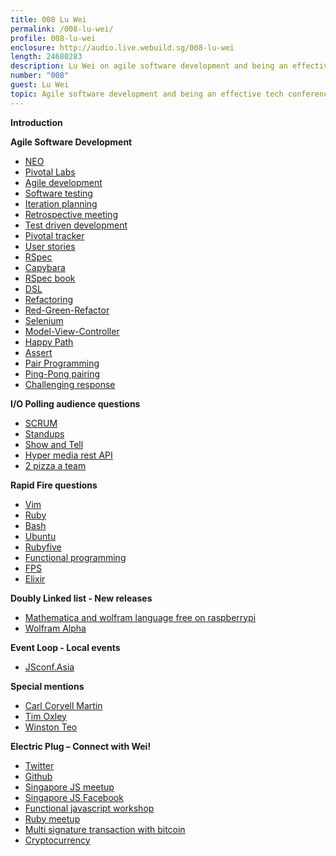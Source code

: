 ```yaml
---
title: 008 Lu Wei
permalink: /008-lu-wei/
profile: 008-lu-wei
enclosure: http://audio.live.webuild.sg/008-lu-wei
length: 24680283
description: Lu Wei on agile software development and being an effective tech conference speaker.
number: "008"
guest: Lu Wei
topic: Agile software development and being an effective tech conference speaker
---
```


**Introduction**

**Agile Software Development**

- [NEO](http://www.neo.com/)
- [Pivotal Labs](http://pivotallabs.com/)
- [Agile development](http://en.wikipedia.org/wiki/Agile_software_development)
- [Software testing](http://en.wikipedia.org/wiki/Software_testing)
- [Iteration planning](http://www.extremeprogramming.org/rules/iterationplanning.html)
- [Retrospective meeting](http://en.wikipedia.org/wiki/Retrospective)
- [Test driven development](http://en.wikipedia.org/wiki/Test-driven_development)
- [Pivotal tracker](http://www.pivotaltracker.com/)
- [User stories](http://en.wikipedia.org/wiki/User_story)
- [RSpec](http://rspec.info/)
- [Capybara](https://github.com/jnicklas/capybara)
- [RSpec book](http://pragprog.com/book/achbd/the-rspec-book)
- [DSL](http://en.wikipedia.org/wiki/Domain-specific_language)
- [Refactoring](http://en.wikipedia.org/wiki/Code_refactoring)
- [Red-Green-Refactor](http://www.jamesshore.com/Blog/Red-Green-Refactor.html)
- [Selenium](http://www.seleniumhq.org/)
- [Model-View-Controller](http://en.wikipedia.org/wiki/Model%E2%80%93view%E2%80%93controller)
- [Happy Path](http://en.wikipedia.org/wiki/Happy_path)
- [Assert](http://en.wikipedia.org/wiki/Assertion_(software_development))
- [Pair Programming](http://en.wikipedia.org/wiki/Pair_programming)
- [Ping-Pong pairing](http://c2.com/cgi/wiki?PairProgrammingPingPongPattern)
- [Challenging response](http://en.wikipedia.org/wiki/Challenge%E2%80%93response_authentication)

**I/O Polling audience questions**

- [SCRUM](http://en.wikipedia.org/wiki/Scrum_(software_development))
- [Standups](http://en.wikipedia.org/wiki/Stand-up_meeting)
- [Show and Tell](http://www.insidebusiness360.com/index.php/agile-tips-on-running-a-good-show-and-tell-meeting-3241/)
- [Hyper media rest API](http://steveklabnik.github.io/hypermedia-presentation/)
- [2 pizza a team](http://zurb.com/word/two-pizza-team)

**Rapid Fire questions**

- [Vim](http://www.vim.org/)
- [Ruby](https://www.ruby-lang.org/en/)
- [Bash](http://www.tldp.org/LDP/abs/html/)
- [Ubuntu](http://www.tldp.org/LDP/abs/html/)
- [Rubyfive](http://ruby5.envylabs.com/)
- [Functional programming](http://en.wikipedia.org/wiki/Functional_programming)
- [FPS](http://sdt.bz/content/article.aspx?ArticleID=36534&page=1)
- [Elixir](http://elixir-lang.org/)

**Doubly Linked list - New releases**

- [Mathematica and wolfram language free on raspberrypi](http://blog.wolfram.com/2013/11/21/putting-the-wolfram-language-and-mathematica-on-every-raspberry-pi/)
- [Wolfram Alpha](http://www.wolframalpha.com/)

**Event Loop - Local events**

- [JSconf.Asia](http://www.wolframalpha.com/)

**Special mentions**

- [Carl Coryell Martin](https://twitter.com/carlcoryell)
- [Tim Oxley](https://twitter.com/carlcoryell)
- [Winston Teo](https://twitter.com/winstonyw)

**Electric Plug  – Connect with Wei!**

- [Twitter](https://twitter.com/luweidewei)
- [Github](https://github.com/weilu)
- [Singapore JS meetup](http://www.meetup.com/Singapore-JS)
- [Singapore JS Facebook](https://www.facebook.com/groups/488579174512027/)
- [Functional javascript workshop](https://github.com/timoxley/functional-javascript-workshop)
- [Ruby meetup](http://www.meetup.com/Singapore-Ruby-Group/)
- [Multi signature transaction with bitcoin](https://github.com/weilu/multi-signature-transaction)
- [Cryptocurrency](http://en.wikipedia.org/wiki/Cryptocurrency)
